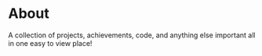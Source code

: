 # About
A collection of projects, achievements, code, and anything else important all in one easy to view place!

